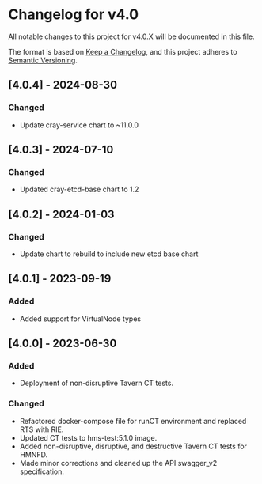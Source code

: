 # Changelog for v4.0

All notable changes to this project for v4.0.X will be documented in this file.

The format is based on [Keep a Changelog](https://keepachangelog.com/en/1.0.0/),
and this project adheres to [Semantic Versioning](https://semver.org/spec/v2.0.0.html).

## [4.0.4] - 2024-08-30

### Changed

- Update cray-service chart to ~11.0.0

## [4.0.3] - 2024-07-10

### Changed

- Updated cray-etcd-base chart to 1.2

## [4.0.2] - 2024-01-03

### Changed

- Update chart to rebuild to include new etcd base chart

## [4.0.1] - 2023-09-19

### Added

- Added support for VirtualNode types

## [4.0.0] - 2023-06-30

### Added

- Deployment of non-disruptive Tavern CT tests.

### Changed

- Refactored docker-compose file for runCT environment and replaced RTS with RIE.
- Updated CT tests to hms-test:5.1.0 image.
- Added non-disruptive, disruptive, and destructive Tavern CT tests for HMNFD.
- Made minor corrections and cleaned up the API swagger_v2 specification.
